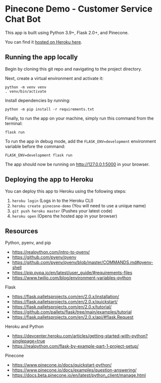 # Pinecone Demo - Customer Service Chat Bot

This app is built using Python 3.9+, Flask 2.0+, and Pinecone.

You can find it [hosted on Heroku here](https://pinecone-demo.herokuapp.com/).

## Running the app locally

Begin by cloning this git repo and navigating to the project directory.

Next, create a virtual environment and activate it:

```
python -m venv venv
. venv/bin/activate
```

Install dependencies by running:

```
python -m pip install -r requirements.txt
```

Finally, to run the app on your machine, simply run this command from the terminal:

```
flask run
```

To run the app in debug mode, add the `FLASK_ENV=development` environment variable before the command:

```
FLASK_ENV=development flask run
```

The app should now be running on http://127.0.0.1:5000 in your browser.

## Deploying the app to Heroku

You can deploy this app to Heroku using the following steps:

1. `heroku login` (Logs in to the Heroku CLI)
2. `heroku create pinecone-demo` (You will need to use a unique name)
3. `git push heroku master` (Pushes your latest code)
4. `heroku open` (Opens the hosted app in your browser)

## Resources

Python, pyenv, and pip
- https://realpython.com/intro-to-pyenv/
- https://github.com/pyenv/pyenv
- https://github.com/pyenv/pyenv/blob/master/COMMANDS.md#pyenv-shell
- https://pip.pypa.io/en/latest/user_guide/#requirements-files
- https://www.twilio.com/blog/environment-variables-python

Flask
- https://flask.palletsprojects.com/en/2.0.x/installation/
- https://flask.palletsprojects.com/en/2.0.x/quickstart/
- https://flask.palletsprojects.com/en/2.0.x/tutorial/
- https://github.com/pallets/flask/tree/main/examples/tutorial
- https://flask.palletsprojects.com/en/2.0.x/api/#flask.Request

Heroku and Python
- https://devcenter.heroku.com/articles/getting-started-with-python?singlepage=true
- https://realpython.com/flask-by-example-part-1-project-setup/

Pinecone
- https://www.pinecone.io/docs/quickstart-python/
- https://www.pinecone.io/docs/examples/question-answering/
- https://docs.beta.pinecone.io/en/latest/python_client/manage.html
